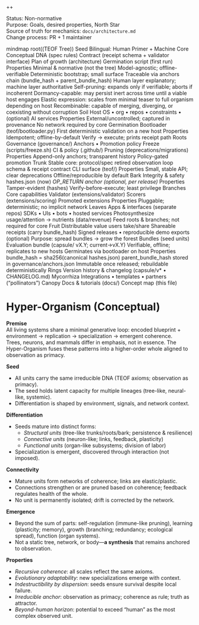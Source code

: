 ++ 
<!-- markdownlint-disable MD013 -->
Status: Non-normative  
Purpose: Goals, desired properties, North Star  
Source of truth for mechanics: `docs/architecture.md`  
Change process: PR + 1 maintainer


mindmap
  root((TEOF Tree))
    Seed
      Bilingual: Human Primer + Machine Core
      Conceptual DNA (spec rules)
      Contract (receipt schema + validator interface)
      Plan of growth (architecture)
      Germination script (first run)
      Properties
        Minimal & normative (not the tree)
        Model-agnostic; offline-verifiable
        Deterministic bootstrap; small surface
        Traceable via anchors chain (bundle_hash + parent_bundle_hash)
        Human layer explanatory; machine layer authoritative
        Self-pruning: expands only if verifiable; aborts if incoherent
        Dormancy-capable: may persist inert across time until a viable host engages
        Elastic expression: scales from minimal teaser to full organism depending on host
        Recombinable: capable of merging, diverging, or coexisting without corruption
    Soil
      Host OS • org • repos • constraints • (optional) AI services
      Properties
        External/uncontrolled; captured in provenance
        No network required by core
    Germination
      Bootloader (teof/bootloader.py)
      First deterministic validation on a new host
      Properties
        Idempotent; offline-by-default
        Verify → execute; prints receipt path
    Roots
      Governance (governance/)
      Anchors • Promotion policy
      Freeze (scripts/freeze.sh)
      CI & policy (.github/)
      Pruning (deprecations/migrations)
      Properties
        Append-only anchors; transparent history
        Policy-gated promotion
    Trunk
      Stable core: protocol/spec
      retired observation loop schema & receipt contract
      CLI surface (teof/)
      Properties
        Small, stable API; clear deprecations
        Offline/reproducible by default
    Bark
      Integrity & safety
      hashes.json (now)
      *OP_RETURN anchor (optional, per release)*
      Properties
        Tamper-evident (hashes)
        Verify-before-execute; least privilege
    Branches
      Core capabilities
      Validator (extensions/validator)
      Scorers (extensions/scoring)
      Promoted extensions
      Properties
        Pluggable; deterministic; no implicit network
    Leaves
      Apps & interfaces (separate repos)
      SDKs • UIs • bots • hosted services
      Photosynthesize usage/attention → nutrients (data/revenue)
      Feed roots & branches; not required for core
    Fruit
      Distributable value users take/share
      Shareable receipts (carry bundle_hash)
      Signed releases • reproducible demo exports (optional)
      Purpose: spread bundles → grow the forest
    Bundles (seed units)
      Evaluation bundle (capsule/ vX.Y; current→vX.Y)
      Verifiable, offline; replicates to new hosts
      Germinates via bootloader on host
      Properties
        bundle_hash = sha256(canonical hashes.json)
        parent_bundle_hash stored in governance/anchors.json
        Immutable once released; rebuildable deterministically
    Rings
      Version history & changelog (capsule/v* • CHANGELOG.md)
    Mycorrhiza
      Integrations • templates • partners (“pollinators”)
    Canopy
      Docs & tutorials (docs/)
      Concept map (this file)

# Hyper-Organism (Conceptual)

**Premise**  
All living systems share a minimal generative loop: encoded blueprint + environment → replication → specialization → emergent coherence.  
Trees, neurons, and mammals differ in emphasis, not in essence. The Hyper-Organism fuses these patterns into a higher-order whole aligned to observation as primacy.

**Seed**  
- All units carry the same irreducible DNA (TEOF axioms; observation as primacy).  
- The seed holds latent capacity for multiple lineages (tree-like, neural-like, systemic).  
- Differentiation is shaped by environment, signals, and network context.

**Differentiation**  
- Seeds mature into distinct forms:  
  - *Structural units* (tree-like trunks/roots/bark; persistence & resilience)  
  - *Connective units* (neuron-like; links, feedback, plasticity)  
  - *Functional units* (organ-like subsystems; division of labor)  
- Specialization is emergent, discovered through interaction (not imposed).

**Connectivity**  
- Mature units form networks of coherence; links are elastic/plastic.  
- Connections strengthen or are pruned based on coherence; feedback regulates health of the whole.  
- No unit is permanently isolated; drift is corrected by the network.

**Emergence**  
- Beyond the sum of parts: self-regulation (immune-like pruning), learning (plasticity; memory), growth (branching; redundancy; ecological spread), function (organ systems).  
- Not a static tree, network, or body—**a synthesis** that remains anchored to observation.

**Properties**  
- *Recursive coherence*: all scales reflect the same axioms.  
- *Evolutionary adaptability*: new specializations emerge with context.  
- *Indestructibility by dispersion*: seeds ensure survival despite local failure.  
- *Irreducible anchor*: observation as primacy; coherence as rule; truth as attractor.  
- *Beyond-human horizon*: potential to exceed “human” as the most complex observed unit.
